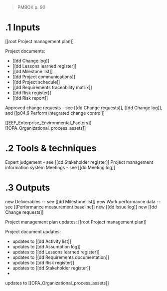 >PMBOK p. 90
# .1 Inputs
[[root Project management plan]]

Project documents:
* [[dd Change log]] 
* [[dd Lessons learned register]] 
* [[dd Milestone list]]
* [[dd Project communications]]
* [[dd Project schedule]]
* [[dd Requirements traceability matrix]]
* [[dd Risk register]]
* [[dd Risk report]] 

Approved change requests - see [[dd Change requests]],  [[dd Change log]], and [[p04.6 Perform integrated change control]]

[[EEF_Enterprise_Environmental_Factors]]
[[OPA_Organizational_process_assets]]


# .2 Tools & techniques
Expert judgement - see [[dd Stakeholder register]]
Project management information system
Meetings - see [[dd Meeting log]]


# .3 Outputs
new Deliverables -- see [[dd Milestone list]]
new Work performance data -- see [[Performance measurement baseline]]
new [[dd Issue log]]
new [[dd Change requests]]

Project management plan updates: [[root Project management plan]]

Project document updates:
* updates to [[dd Activity list]]
* updates to [[dd Assumption log]]
* updates to [[dd Lessons learned register]]
* updates to [[dd Requirements documentation]]
* updates to [[dd Risk register]]
* updates to [[dd Stakeholder register]]
* 
updates to [[OPA_Organizational_process_assets]]

